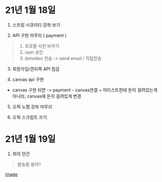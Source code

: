 # 21년 1월 18일

1. 스프링 시큐리티 강좌 보기

2. API 구현 마무리 ( payment )

> 1. 프로필 사진 바꾸기
> 2. user 승인
> 3. dotvideo 전송 -> send email / 직접전송

3. 회원가입/관리쪽 API 점검

4. canvas api 구현

* canvas 구현 되면 -> payment - canvas연결 + 아티스트한테 돈이 걸려있는게 아니라, canvas에 돈이 걸려있게 변경

5. 오픽 노잼 강좌 마무리

6. 오픽 스크립트 쓰기

# 21년 1월 19일

1. 회의 안건

> 발송중 용어?

[image](../image/jj.jpg)